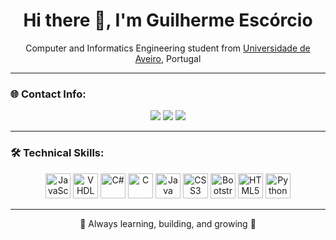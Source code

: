 <h1 align="center">Hi there 👋, I'm Guilherme Escórcio</h1>
<p align="center">Computer and Informatics Engineering student from <a href="https://www.ua.pt">Universidade de Aveiro</a>, Portugal</p>

---

### 🌐 Contact Info:
<p align="center">
  <a href="https://instagram.com/gui.escorcio"><img src="https://img.shields.io/badge/-Instagram-E4405F?style=flat-square&logo=instagram&logoColor=white"/></a>
  <a href="mailto:guilherme.escorcio@icloud.com"><img src="https://img.shields.io/badge/-Email-D14836?style=flat-square&logo=gmail&logoColor=white"/></a>
  <a href="https://discord.com/users/YOUR_ID_HERE"><img src="https://img.shields.io/badge/-Discord-5865F2?style=flat-square&logo=discord&logoColor=white"/></a>
</p>

---

### 🛠️ Technical Skills:
<p align="center">
  <img src="https://static.vecteezy.com/system/resources/previews/027/127/463/non_2x/javascript-logo-javascript-icon-transparent-free-png.png" height="40" alt="JavaScript" />
  <img src="https://avatars.githubusercontent.com/u/21169439?s=280&v=4" height="40" alt="VHDL" />
  <img src="https://cdn.jsdelivr.net/gh/devicons/devicon/icons/csharp/csharp-original.svg" height="40" alt="C#" />
  <img src="https://cdn.jsdelivr.net/gh/devicons/devicon/icons/c/c-original.svg" height="40" alt="C" />
  <img src="https://cdn.jsdelivr.net/gh/devicons/devicon/icons/java/java-original.svg" height="40" alt="Java" />
  <img src="https://cdn.jsdelivr.net/gh/devicons/devicon/icons/css3/css3-original.svg" height="40" alt="CSS3" />
  <img src="https://cdn.jsdelivr.net/gh/devicons/devicon/icons/bootstrap/bootstrap-original.svg" height="40" alt="Bootstrap" />
  <img src="https://cdn.jsdelivr.net/gh/devicons/devicon/icons/html5/html5-original.svg" height="40" alt="HTML5" />
  <img src="https://cdn.jsdelivr.net/gh/devicons/devicon/icons/python/python-original.svg" height="40" alt="Python" />
</p>

---

<p align="center">🧠 Always learning, building, and growing 🚀</p>


